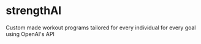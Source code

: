 # strengthAI
Custom made workout programs tailored for every individual for every goal using OpenAI's API
